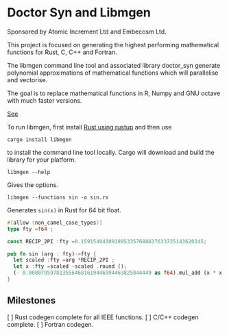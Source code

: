 # Doctor Syn and Libmgen

Sponsored by Atomic Increment Ltd and Embecosm Ltd.

This project is focused on generating the highest
performing mathematical functions for Rust, C, C++ and Fortran.

The libmgen command line tool and associated library doctor_syn
generate polynomial approximations of mathematical functions
which will parallelise and vectorise.

The goal is to replace mathematical functions in R, Numpy and GNU octave
with much faster versions.

[See](https://atomicincrement.github.io/maths/2021/11/18/polynomial-approximation.html)

To run libmgen, first install [Rust using rustup](https://www.rust-lang.org/tools/install)
and then use

```
cargo install libmgen
```

to install the command line tool locally. Cargo will download and build
the library for your platform.

```
libmgen --help
```

Gives the options.

```
libmgen --functions sin -o sin.rs
```

Generates `sin(x)` in Rust for 64 bit float.

```Rust
#[allow (non_camel_case_types)]
type fty =f64 ;

const RECIP_2PI :fty =0.1591549430918953357688837633725143620345;

pub fn sin (arg : fty)->fty {
  let scaled :fty =arg *RECIP_2PI ;
  let x :fty =scaled -scaled .round ();
  (- 0.0000795978135564681619446994463825844449 as f64).mul_add (x * x , 0. ...
}

```

## Milestones

[ ] Rust codegen complete for all IEEE functions.
[ ] C/C++ codegen complete.
[ ] Fortran codegen.

